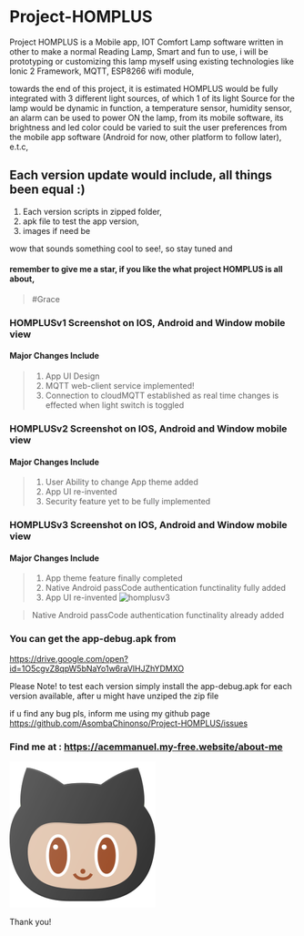 # Project-HOMPLUS
Project HOMPLUS is a Mobile app, IOT Comfort Lamp software written in other to make a normal Reading Lamp, Smart and fun to use, i will be prototyping or customizing this lamp myself using existing technologies like Ionic 2 Framework, MQTT, ESP8266 wifi module, 

towards the end of this project, it is estimated HOMPLUS would be fully integrated with 3 different light sources, of which 1 of its light Source for the lamp would be dynamic in function, a temperature sensor, humidity sensor, an alarm can be used to power ON the lamp, from its mobile software, its brightness and led color could be varied to suit the user preferences from the mobile app software (Android for now, other platform to follow later), e.t.c, 

## Each version update would include, all things been equal :)
1. Each version scripts in zipped folder,
2. apk file to test the app version,
3. images if need be

wow that sounds something cool to see!, so stay tuned and 

#### remember to give me a star, if you like the what project HOMPLUS is all about, 
> #Grace

### HOMPLUSv1 Screenshot on IOS, Android and Window mobile view
#### Major Changes Include
> 1. App UI Design
> 2. MQTT web-client service implemented!
> 3. Connection to cloudMQTT established as real time changes is effected when light switch is toggled

### HOMPLUSv2 Screenshot on IOS, Android and Window mobile view
#### Major Changes Include
> 1. User Ability to change App theme added
> 2. App UI re-invented 
> 3. Security feature yet to be fully implemented

### HOMPLUSv3 Screenshot on IOS, Android and Window mobile view
#### Major Changes Include
> 1. App theme feature finally completed
> 2. Native Android passCode authentication functinality fully added
> 3. App UI re-invented
![homplusv3](https://user-images.githubusercontent.com/36452069/42403743-4a47776a-817b-11e8-8f44-5aafebd99526.PNG)

> Native Android passCode authentication functinality already added

### You can get the app-debug.apk from
https://drive.google.com/open?id=1O5cgvZ8qpW5bNaYo1w6raVlHJZhYDMXO

Please Note!
to test each version simply install the app-debug.apk for each version available, after u might have unziped the zip file

if u find any bug pls, inform me using my github page
https://github.com/AsombaChinonso/Project-HOMPLUS/issues

### Find me at : https://acemmanuel.my-free.website/about-me

<img src="Images/github.png"> 

Thank you!


